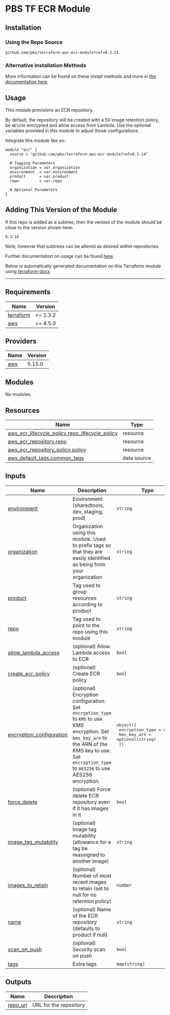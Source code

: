 # PBS TF ECR Module

## Installation

### Using the Repo Source

```hcl
github.com/pbs/terraform-aws-ecr-module?ref=0.3.14
```

### Alternative Installation Methods

More information can be found on these install methods and more in [the documentation here](./docs/general/install).

## Usage

This module provisions an ECR repository.

By default, the repository will be created with a 50 image retention policy, be `AES256` encrypted and allow access from Lambda. Use the optional variables provided in this module to adjust those configurations.

Integrate this module like so:

```hcl
module "ecr" {
  source = "github.com/pbs/terraform-aws-ecr-module?ref=0.3.14"

  # Tagging Parameters
  organization = var.organization
  environment  = var.environment
  product      = var.product
  repo         = var.repo

  # Optional Parameters
}
```

## Adding This Version of the Module

If this repo is added as a subtree, then the version of the module should be close to the version shown here:

`0.3.14`

Note, however that subtrees can be altered as desired within repositories.

Further documentation on usage can be found [here](./docs).

Below is automatically generated documentation on this Terraform module using [terraform-docs][terraform-docs]

---

[terraform-docs]: https://github.com/terraform-docs/terraform-docs

## Requirements

| Name | Version |
|------|---------|
| <a name="requirement_terraform"></a> [terraform](#requirement\_terraform) | >= 1.3.2 |
| <a name="requirement_aws"></a> [aws](#requirement\_aws) | >= 4.5.0 |

## Providers

| Name | Version |
|------|---------|
| <a name="provider_aws"></a> [aws](#provider\_aws) | 5.15.0 |

## Modules

No modules.

## Resources

| Name | Type |
|------|------|
| [aws_ecr_lifecycle_policy.repo_lifecycle_policy](https://registry.terraform.io/providers/hashicorp/aws/latest/docs/resources/ecr_lifecycle_policy) | resource |
| [aws_ecr_repository.repo](https://registry.terraform.io/providers/hashicorp/aws/latest/docs/resources/ecr_repository) | resource |
| [aws_ecr_repository_policy.policy](https://registry.terraform.io/providers/hashicorp/aws/latest/docs/resources/ecr_repository_policy) | resource |
| [aws_default_tags.common_tags](https://registry.terraform.io/providers/hashicorp/aws/latest/docs/data-sources/default_tags) | data source |

## Inputs

| Name | Description | Type | Default | Required |
|------|-------------|------|---------|:--------:|
| <a name="input_environment"></a> [environment](#input\_environment) | Environment (sharedtools, dev, staging, prod) | `string` | n/a | yes |
| <a name="input_organization"></a> [organization](#input\_organization) | Organization using this module. Used to prefix tags so that they are easily identified as being from your organization | `string` | n/a | yes |
| <a name="input_product"></a> [product](#input\_product) | Tag used to group resources according to product | `string` | n/a | yes |
| <a name="input_repo"></a> [repo](#input\_repo) | Tag used to point to the repo using this module | `string` | n/a | yes |
| <a name="input_allow_lambda_access"></a> [allow\_lambda\_access](#input\_allow\_lambda\_access) | (optional) Allow Lambda access to ECR | `bool` | `true` | no |
| <a name="input_create_ecr_policy"></a> [create\_ecr\_policy](#input\_create\_ecr\_policy) | (optional) Create ECR policy | `bool` | `true` | no |
| <a name="input_encryption_configuration"></a> [encryption\_configuration](#input\_encryption\_configuration) | (optional) Encryption configuration. Set `encryption_type` to `KMS` to use KMS encryption. Set `kms_key_arn` to the ARN of the KMS key to use. Set `encryption_type` to `AES256` to use AES256 encryption. | <pre>object({<br>    encryption_type = string<br>    kms_key_arn     = optional(string)<br>  })</pre> | <pre>{<br>  "encryption_type": "AES256",<br>  "kms_key_arn": null<br>}</pre> | no |
| <a name="input_force_delete"></a> [force\_delete](#input\_force\_delete) | (optional) Force delete ECR repository even if it has images in it | `bool` | `false` | no |
| <a name="input_image_tag_mutability"></a> [image\_tag\_mutability](#input\_image\_tag\_mutability) | (optional) Image tag mutability (allowance for a tag be reassigned to another image) | `string` | `"IMMUTABLE"` | no |
| <a name="input_images_to_retain"></a> [images\_to\_retain](#input\_images\_to\_retain) | (optional) Number of most recent images to retain (set to null for no retention policy) | `number` | `50` | no |
| <a name="input_name"></a> [name](#input\_name) | (optional) Name of the ECR repository (defaults to product if null) | `string` | `null` | no |
| <a name="input_scan_on_push"></a> [scan\_on\_push](#input\_scan\_on\_push) | (optional) Security scan on push | `bool` | `true` | no |
| <a name="input_tags"></a> [tags](#input\_tags) | Extra tags | `map(string)` | `{}` | no |

## Outputs

| Name | Description |
|------|-------------|
| <a name="output_repo_url"></a> [repo\_url](#output\_repo\_url) | URL for the repository |
